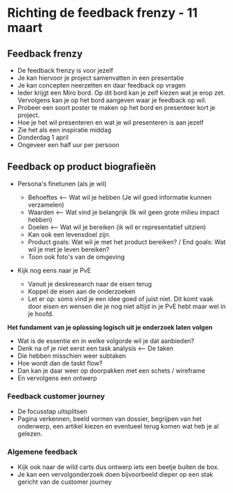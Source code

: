# Richting de feedback frenzy - 11 maart

## Feedback frenzy

* De feedback frenzy is voor jezelf
* Je kan hiervoor je project samenvatten in een presentatie
* Je kan concepten neerzetten en daar feedback op vragen
* Ieder krijgt een Miro bord. Op dit bord kan je zelf kiezen wat je erop zet. Vervolgens kan je op het bord aangeven waar je feedback op wil.&#x20;
* Probeer een soort poster te maken op het bord en presenteer kort je project.
* Hoe je het wil presenteren en wat je wil presenteren is aan jezelf
* Zie het als een inspiratie middag
* Donderdag 1 april
* Ongeveer een half uur per persoon

## Feedback op product biografieën

* Persona's finetunen (als je wil)
  * Behoeftes <--  Wat wil je hebben (Je wil goed informatie kunnen verzamelen)
  * Waarden <--  Wat vind je belangrijk (Ik wil geen grote milieu impact hebben)
  * Doelen <-- Wat wil je bereiken (ik wil er representatief uitzien)
  * Kan ook een levensdoel zijn.
  * Product goals: Wat wil je met het product bereiken? / End goals: Wat wil je met je leven bereiken?
  * Toon ook foto's van de omgeving



* Kijk nog eens naar je PvE
  * Vanuit je deskresearch naar de eisen terug&#x20;
  * Koppel de eisen aan de onderzoeken
  * Let er op: soms vind je een idee goed of juist niet. Dit komt vaak door eisen en wensen die je nog niet altijd in je PvE hebt maar wel in je hoofd.&#x20;



**Het fundament van je oplossing logisch uit je onderzoek laten volgen**

* Wat is de essentie en in welke volgorde wil je dat aanbieden?
* Denk na of je niet eerst een task analysis <-- De taken
* Die hebben misschien weer subtaken
* Hoe wordt dan de taskt flow?
* Dan kan je daar weer op doorpakken met een schets / wireframe
* En vervolgens een ontwerp



### Feedback customer journey

* De focusstap uitsplitsen
* Pagina verkennen, beeld vormen van dossier, begrijpen van het onderwerp, een artikel kiezen en eventueel terug komen wat heb je al gelezen.



### Algemene feedback

* Kijk ook naar de wild carts dus ontwerp iets een beetje buiten de box.
* Je kan een vervolgonderzoek doen bijvoorbeeld dieper op een stak gericht van de customer journey



